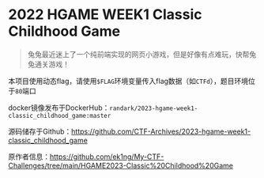 # 2022 HGAME WEEK1 Classic Childhood Game

> 兔兔最近迷上了一个纯前端实现的网页小游戏，但是好像有点难玩，快帮兔兔通关游戏！

本项目使用动态flag，请使用`$FLAG`环境变量传入flag数据（如`CTFd`），题目环境位于`80`端口

docker镜像发布于DockerHub：`randark/2023-hgame-week1-classic_childhood_game:master`

源码储存于Github：https://github.com/CTF-Archives/2023-hgame-week1-classic_childhood_game

原作者信息：https://github.com/ek1ng/My-CTF-Challenges/tree/main/HGAME2023-Classic%20Childhood%20Game